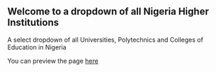 ## Welcome to a dropdown of all Nigeria Higher Institutions

A select dropdown of all Universities, Polytechnics and Colleges of Education in Nigeria

You can preview the page [here](https://github.io/adeyems)
